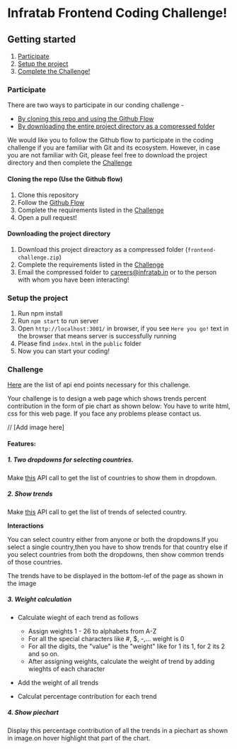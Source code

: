 # Infratab Frontend Coding Challenge!

## Getting started
1. [Participate](#participate)
2. [Setup the project](#setup-the-project)
3. [Complete the Challenge!](#challenge)

### Participate
There are two ways to participate in our conding challenge -
- [By cloning this repo and using the Github Flow](#cloning-the-repo-use-the-github-flow)
- [By downloading the entire project directory as a compressed folder](#downloading-the-project-directory)

We would like you to follow the Github flow to participate in the coding challenge if you are familiar with Git and its ecosystem. However, in case you are not familiar with Git, please feel free to download the project directory and then complete the [Challenge](#challenge)

#### Cloning the repo (Use the Github flow)
1. Clone this repository
2. Follow the [Github Flow](https://guides.github.com/introduction/flow/)
3. Complete the requirements listed in the [Challenge](#challenge)
4. Open a pull request!

#### Downloading the project directory
1. Download this project direactory as a compressed folder (`frontend-challenge.zip`)
2. Complete the requirements listed in the [Challenge](#challenge)
3. Email the compressed folder to careers@infratab.in or to the person with whom you have been interacting!

### Setup the project
1. Run npm install
2. Run `npm start` to run server
3. Open `http://localhost:3001/` in browser, if you see `Here you go!` text in the browser that means server is successfully running
4. Please find `index.html` in the `public` folder
5. Now you can start your coding!

### Challenge

[Here](https://github.com/Infratab/Twitter-Trends/blob/master/API.md) are the list of api end points necessary for this challenge.

Your challenge is to design a web page which shows trends percent contribution in the form of pie chart as shown below:
You have to write html, css for this web page. If you face any problems please contact us.

// [Add image here]


#### Features:

##### 1. Two dropdowns for selecting countries.
   Make [this](https://github.com/Infratab/frontend-challenge/blob/master/API.md#get-countries) API call to get the list of countries to show them in dropdown.

##### 2. Show trends

   Make [this](https://github.com/Infratab/frontend-challenge/blob/master/API.md#get-countriescountrytrends) API call to get the list of trends of selected country.
 
 **Interactions**
 
 You can select country either from anyone or both the dropdowns.If you select a single country,then you have to show trends for that country else if you select countries from both the dropdowns, then show common trends of those countries.
 
 The trends have to be displayed in the bottom-lef of the page as shown in the image

##### 3. Weight calculation
  - Calculate wieght of each trend as follows

  	- Assign weights 1 - 26 to alphabets from A-Z
  	- For all the special characters like #, $, -,... weight is 0
  	- For all the digits, the "value" is the "weight" like for 1 its 1, for 2 its 2 and so on.
  	- After assigning weights, calculate the weight of trend by adding wieghts of each character
  
  - Add the weight of all trends
  - Calculat percentage contribution for each trend
  
##### 4. Show piechart
  Display this percentage contribution of all the trends in a piechart as shown in image.on hover highlight that part of the chart.
